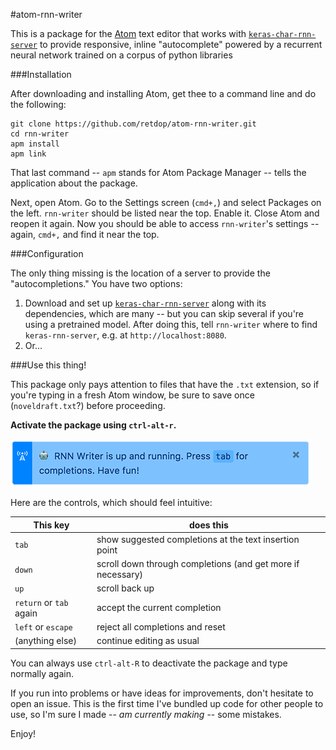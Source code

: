 #atom-rnn-writer

This is a package for the [Atom](https://atom.io/) text editor that works with [`keras-char-rnn-server`](https://github.com/retdop/keras-char-rnn-server) to provide responsive, inline "autocomplete" powered by a recurrent neural network trained on a corpus of python libraries

###Installation

After downloading and installing Atom, get thee to a command line and do the following:

```
git clone https://github.com/retdop/atom-rnn-writer.git
cd rnn-writer
apm install
apm link
```

That last command -- `apm` stands for Atom Package Manager -- tells the application about the package.

Next, open Atom. Go to the Settings screen (`cmd+,`) and select Packages on the left. `rnn-writer` should be listed near the top. Enable it. Close Atom and reopen it again. Now you should be able to access `rnn-writer`'s settings -- again, `cmd+,` and find it near the top.

###Configuration

The only thing missing is the location of a server to provide the "autocompletions." You have two options:

1. Download and set up [`keras-char-rnn-server`](https://github.com/retdop/keras-char-rnn-server) along with its dependencies, which are many -- but you can skip several if you're using a pretrained model. After doing this, tell `rnn-writer` where to find `keras-rnn-server`, e.g. at `http://localhost:8080`.
2. Or...

###Use this thing!

This package only pays attention to files that have the `.txt` extension, so if you're typing in a fresh Atom window, be sure to save once (`noveldraft.txt`?) before proceeding.

**Activate the package using `ctrl-alt-r`.**

<img src="img/rnn-success.png" />

Here are the controls, which should feel intuitive:

| This key| does this
|---------|---------
|`tab`    | show suggested completions at the text insertion point
|`down` | scroll down through completions (and get more if necessary)
|`up` | scroll back up
|`return` or `tab` again | accept the current completion
|`left` or `escape` | reject all completions and reset
|(anything else) | continue editing as usual

You can always use `ctrl-alt-R` to deactivate the package and type normally again.

If you run into problems or have ideas for improvements, don't hesitate to open an issue. This is the first time I've bundled up code for other people to use, so I'm sure I made -- _am currently making_ -- some mistakes.

Enjoy!
